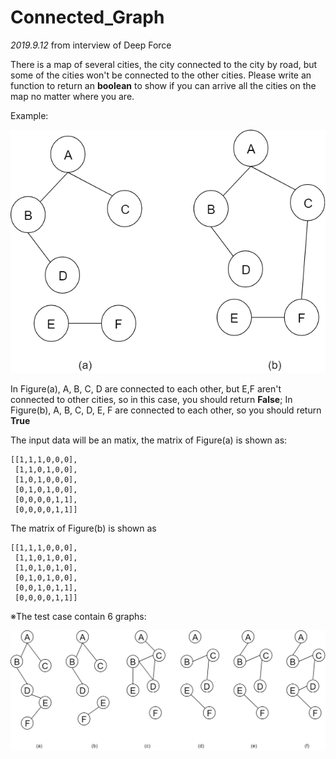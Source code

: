 # Connected_Graph

*2019.9.12* from interview of Deep Force

There is a map of several cities, the city connected to the city by road, but some of the cities won't be connected to the other cities.
Please write an function to return an **boolean** to show if you can arrive all the cities on the map no matter where you are.

Example:

![image](https://github.com/due32101/Interview_test/blob/master/connected_graph/images/example.png)

In Figure(a), A, B, C, D are connected to each other, but E,F aren't connected to other cities, so in this case, you should return **False**; In Figure(b), A, B, C, D, E, F are connected to each other, so you should return **True**

The input data will be an matix, the matrix of Figure(a) is shown as:
```
[[1,1,1,0,0,0],
 [1,1,0,1,0,0],
 [1,0,1,0,0,0],
 [0,1,0,1,0,0],
 [0,0,0,0,1,1],
 [0,0,0,0,1,1]]
```
The matrix of Figure(b) is shown as
```
[[1,1,1,0,0,0],
 [1,1,0,1,0,0],
 [1,0,1,0,1,0],
 [0,1,0,1,0,0],
 [0,0,1,0,1,1],
 [0,0,0,0,1,1]]
```



※The test case contain 6 graphs:

![image](https://github.com/due32101/Interview_test/blob/master/connected_graph/images/connect_test.png)
